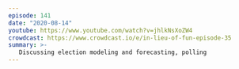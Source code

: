 ```yaml
---
episode: 141
date: "2020-08-14"
youtube: https://www.youtube.com/watch?v=jhlkNsXoZW4
crowdcast: https://www.crowdcast.io/e/in-lieu-of-fun-episode-35
summary: >-
   Discussing election modeling and forecasting, polling
---
```

